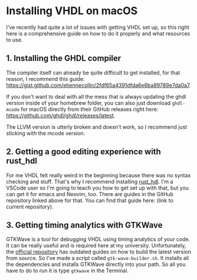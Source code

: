 # Installing VHDL on macOS

I've recently had quite a lot of issues with getting VHDL set up, so this right here is a comprehensive guide on how to do it properly and what resources to use.

## 1. Installing the GHDL compiler

The compiler itself can already be quite difficult to get installed, for that reason, I recommend this guide: https://gist.github.com/etiennecollin/2fdf65a4391dfda6e6ba89789e7da0a7.

If you don't want to deal with all the mess that is always updating the ghdl version inside of your homebrew folder, you can also just download `ghdl-mcode` for macOS directly from their GitHub releases right here: https://github.com/ghdl/ghdl/releases/latest.

The LLVM version is utterly broken and doesn't work, so I recommend just sticking with the mcode version.

## 2. Getting a good editing experience with rust_hdl

For me VHDL felt really weird in the beginning because there was no syntax checking and stuff. That's why I recommend installing [rust_hdl](https://github.com/VHDL-LS/rust_hdl). I'm a VSCode user so I'm going to teach you how to get set up with that, but you can get it for emacs and Neovim, too. There are guides in the GitHub repository linked above for that. You can find that guide here: (link to current repository).

## 3. Getting timing analytics with GTKWave

GTKWave is a tool for debugging VHDL using timing analytics of your code. It can be really useful and is required here at my university. Unfortunately, the [official repository](https://github.com/gtkwave/gtkwave) has outdated guides on how to build the latest version from source. So I've made a script called `gtk-wave-builder.sh`. It installs all the dependencies and installs GTKWave directly into your path. So all you have to do to run it is type `gtkwave` in the Terminal.
